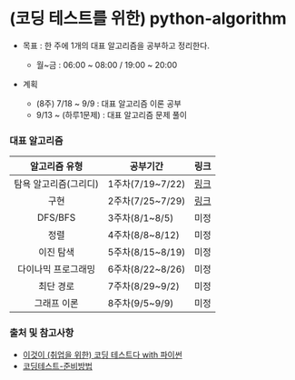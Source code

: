 # (코딩 테스트를 위한) python-algorithm

- 목표 : 한 주에 1개의 대표 알고리즘을 공부하고 정리한다.
   * 월~금 : 06:00 ~ 08:00 / 19:00 ~ 20:00
  
- 계획
   * (8주) 7/18 ~ 9/9 : 대표 알고리즘 이론 공부
   * 9/13 ~ (하루1문제) : 대표 알고리즘 문제 풀이


### 대표 알고리즘

|알고리즘 유형|공부기간|링크|
|:------:|------|:---:|
|탐욕 알고리즘(그리디)|1주차(7/19~7/22)|[링크](https://github.com/JONGSKY/python-algorithm/tree/main/Greedy-Algorithm)|
|구현|2주차(7/25~7/29)|[링크](https://github.com/JONGSKY/python-algorithm/tree/main/Implement)|
|DFS/BFS|3주차(8/1~8/5)|미정|
|정렬|4주차(8/8~8/12)|미정|
|이진 탐색|5주차(8/15~8/19)|미정|
|다이나믹 프로그래밍|6주차(8/22~8/26)|미정|
|최단 경로|7주차(8/29~9/2)|미정|
|그래프 이론|8주차(9/5~9/9)|미정|

### 출처 및 참고사항

- [이것이 (취업을 위한) 코딩 테스트다 with 파이썬](https://github.com/ndb796/python-for-coding-test)
- [코딩테스트-준비방법](https://velog.io/@productuidev/%EC%A4%80%EB%B9%84%ED%95%98%EA%B8%B0-8-%EC%BD%94%EB%94%A9%ED%85%8C%EC%8A%A4%ED%8A%B8-%EC%A4%80%EB%B9%84%EB%B0%A9%EB%B2%95#2-%EC%BD%94%EB%94%A9-%ED%85%8C%EC%8A%A4%ED%8A%B8-%EC%A4%80%EB%B9%84-%EB%B0%A9%EB%B2%95)
